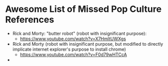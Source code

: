 # Awesome List of Missed Pop Culture References

- Rick and Morty: "butter robot" (robot with insignificant purpose): 
	- https://www.youtube.com/watch?v=X7HmltUWXgs
- Rick and Morty (robot with insignificant purpose, but modified to directly implicate internet explorer's purpose to install chrome) 
	- https://www.youtube.com/watch?v=F0d79wHTCcA
- 
